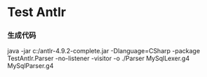 ﻿# Test Antlr
### 生成代码
java -jar c:/antlr-4.9.2-complete.jar -Dlanguage=CSharp -package TestAntlr.Parser -no-listener -visitor -o ./Parser MySqlLexer.g4 MySqlParser.g4